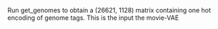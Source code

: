 Run get_genomes to obtain a (26621, 1128) matrix containing one hot encoding of genome tags. This is the input the movie-VAE
